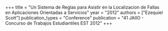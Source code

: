 +++
title = "Un Sistema de Reglas para Asistir en la Localizacion de Fallas en Aplicaciones Orientadas a Servicios"
year = "2012"
authors = ["Ezequiel Scott"]
publication_types = "Conference"
publication = "41 JAIIO - Concurso de Trabajos Estudiantiles EST 2012"
+++
